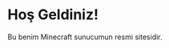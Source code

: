 <!DOCTYPE html>
<html>
<head>
</head>
<body>
    <h1>Hoş Geldiniz!</h1>
    <p>Bu benim Minecraft sunucumun resmi sitesidir.</p>
</body>
</html>
